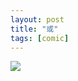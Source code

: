 ```yaml
---
layout: post
title: "或"
tags: [comic]
---
```



![](http://ww4.sinaimg.cn/mw690/534218ffjw1e9tp9a0689j20jo0b4t8x.jpg)